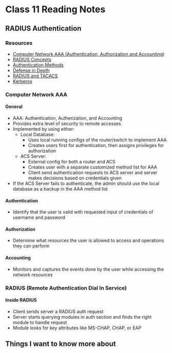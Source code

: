 # Class 11 Reading Notes

## RADIUS Authentication

### Resources

- [Computer Network AAA (Authentication, Authorization and Accounting)](https://auth.geeksforgeeks.org/roadBlock.php)
- [RADIUS Concepts](https://wiki.freeradius.org/guide/Concepts)
- [Authentication Methods](https://www.professormesser.com/network-plus/n10-008/n10-008-video/authentication-methods-n10-008/)
- [Defense in Depth](https://www.professormesser.com/network-plus/n10-008/n10-008-video/defense-in-depth-n10-008/)
- [RADIUS and TACACS](https://www.professormesser.com/security-plus/sy0-401/radius-and-tacacs-2/)
- [Kerberos](https://www.professormesser.com/security-plus/sy0-401/kerberos-2/)

### Computer Network AAA

#### General

- AAA: Authentication, Autherization, and Accounting
- Provides extra level of security to remote accesses
- Implemented by using either:
  - Local Database:
    - Uses local running configs of the router/switch to implement AAA
    - Creates users first for authentication, then assigns privileges for authorization
  - ACS Server:
    - External config for both a router and ACS
    - Creates user with a separate customized method list for AAA
    - Client send authentication requests to ACS server and server makes decisions based on credentials given
- If the ACS Server fails to authenticate, the admin should use the local database as a backup in the AAA method list

#### Authentication

- Identify that the user is valid with requested input of credentials of username and password

#### Authorization

- Determine what resources the user is allowed to access and operations they can perform

#### Accounting

- Monitors and captures the events done by the user while accessing the network resources

### RADIUS (Remote Authentication Dial In Service)

#### Inside RADIUS

- Client sends server a RADIUS auth request
- Server starts querying modules in auth section and finds the right module to handle request
- Module looks for key attributes like MS-CHAP, CHAP, or EAP

## Things I want to know more about

